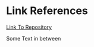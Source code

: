 # Link References 


[Link To Repository][id]

Some Text in between

[id]: https://github.com/staceb/All-the-tests
